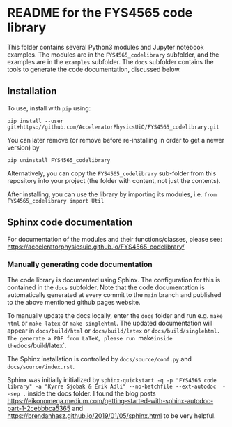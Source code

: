 # README for the FYS4565 code library

This folder contains several Python3 modules and Jupyter notebook examples.
The modules are in the `FYS4565_codelibrary` subfolder, and the examples are in the `examples` subfolder.
The `docs` subfolder contains the tools to generate the code documentation, discussed below.

## Installation

To use, install with `pip` using:
```
pip install --user git+https://github.com/AcceleratorPhysicsUiO/FYS4565_codelibrary.git
```
You can later remove (or remove before re-installing in order to get a newer version) by
```
pip uninstall FYS4565_codelibrary
```

Alternatively, you can copy the `FYS4565_codelibrary` sub-folder from this repository into your project (the folder with content, not just the contents).

After installing, you can use the library by importing its modules, i.e.
`from FYS4565_codelibrary import Util`

## Sphinx code documentation

For documentation of the modules and their functions/classes, please see: https://acceleratorphysicsuio.github.io/FYS4565_codelibrary/

### Manually generating code documentation

The code library is documented using Sphinx. The configuration for this is contained in the `docs` subfolder.
Note that the code documentation is automatically generated at every commit to the `main` branch and published to the above mentioned github pages website.

To manually update the docs locally, enter the `docs` folder and run e.g. `make html` or `make latex` or `make singlehtml`.
The updated documentation will appear in `docs/build/html` or `docs/build/latex` or `docs/build/singlehtml.
The generate a PDF from LaTeX, please run `make` inside the `docs/build/latex`.

The Sphinx installation is controlled by `docs/source/conf.py` and `docs/source/index.rst`.

Sphinx was initially initialized by `sphinx-quickstart -q -p "FYS4565 code library" -a "Kyrre Sjobak & Erik Adli" --no-batchfile --ext-autodoc  --sep .` inside the docs folder.
I found the blog posts https://eikonomega.medium.com/getting-started-with-sphinx-autodoc-part-1-2cebbbca5365 and https://brendanhasz.github.io/2019/01/05/sphinx.html to be very helpful.

